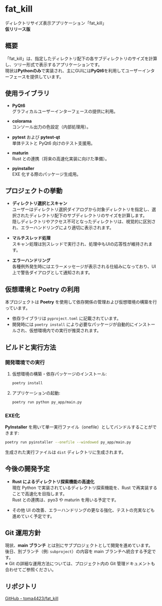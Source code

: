 # fat_kill

ディレクトリサイズ表示アプリケーション「fat_kill」  
**仮リリース版**

## 概要

「fat_kill」は、指定したディレクトリ配下の各サブディレクトリのサイズを計算し、ツリー形式で表示するアプリケーションです。  
現状は**Pythonのみ**で実装され、主にGUIには**PyQt6**を利用してユーザーインターフェースを提供しています。

## 使用ライブラリ

- **PyQt6**  
  グラフィカルユーザーインターフェースの提供に利用。

- **colorama**  
  コンソール出力の色設定（内部処理用）。

- **pytest** および **pytest-qt**  
  単体テストと PyQt6 向けのテスト支援用。

- **maturin**  
  Rust との連携（将来の高速化実装に向けた準備）。

- **pyinstaller**  
  EXE 化する際のパッケージ生成用。

## プロジェクトの挙動

- **ディレクトリ選択とスキャン**  
  ユーザーはディレクトリ選択ダイアログから対象ディレクトリを指定し、選択されたディレクトリ配下のサブディレクトリのサイズを計算します。  
  隠しディレクトリやアクセス不可となったディレクトリは、視覚的に区別され、エラーハンドリングにより適切に表示されます。

- **マルチスレッド処理**  
  スキャン処理は別スレッドで実行され、処理中もUIの応答性が維持されます。

- **エラーハンドリング**  
  各種例外発生時にはエラーメッセージが表示される仕組みになっており、UI上で警告ダイアログとして通知されます。

## 仮想環境と Poetry の利用

本プロジェクトは **Poetry** を使用して依存関係の管理および仮想環境の構築を行っています。  
- 依存ライブラリは `pyproject.toml` に記載されています。  
- 開発時には `poetry install` により必要なパッケージが自動的にインストールされ、仮想環境内での実行が推奨されます。

## ビルドと実行方法

### 開発環境での実行

1. 仮想環境の構築・依存パッケージのインストール:
   ```bash
   poetry install
   ```

2. アプリケーションの起動:
   ```bash
   poetry run python py_app/main.py
   ```

### EXE化

**PyInstaller** を用いて単一実行ファイル（onefile）としてバンドルすることができます:
```bash
poetry run pyinstaller --onefile --windowed py_app/main.py
```
生成された実行ファイルは `dist` ディレクトリに生成されます。

## 今後の開発予定

- **Rust によるディレクトリ探索機能の高速化**  
  現在 Python で実装されているディレクトリ探索機能を、Rust で再実装することで高速化を目指します。  
  Rust との連携は、pyo3 や maturin を用いる予定です。

- その他 UI の改善、エラーハンドリングの更なる強化、テストの充実なども進めていく予定です。

## Git 運用方針

現状、**main ブランチ** とは別にサブプロジェクトとして開発を進めています。  
後日、別ブランチ（例: `subproject`）の内容を main ブランチへ統合する予定です。  
※ Git の詳細な運用方法については、プロジェクト内の Git 管理ドキュメントも合わせてご参照ください。

## リポジトリ

[GitHub - toma4423/fat_kill](https://github.com/toma4423/fat_kill)

